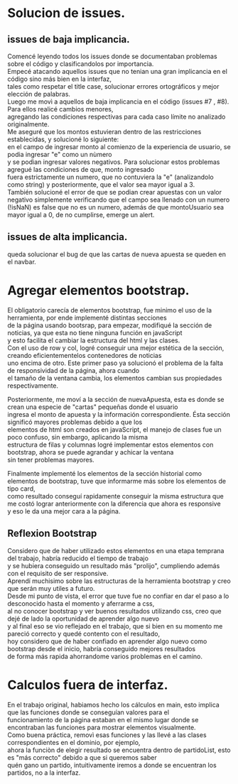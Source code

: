 # Solucion de issues.  
## issues de baja implicancia.  
  
Comencé leyendo todos los issues donde se documentaban problemas sobre el código y clasificandolos por importancia.   
Empecé atacando aquellos issues que no tenian una gran implicancia en el código sino más bien en la interfaz,   
tales como respetar el title case, solucionar errores ortográficos y mejor elección de palabras.   
Luego me movì a aquellos de baja implicancia en el código (issues #7 , #8). Para ellos realicé cambios menores,  
agregando las condiciones respectivas para cada caso límite no analizado originalmente.  
Me aseguré que los montos estuvieran dentro de las restricciones establecidas, y solucioné lo siguiente:  
en el campo de ingresar monto al comienzo de la experiencia de usuario, se podia ingresar "e" como un nùmero   
y se podìan ingresar valores negativos. Para solucionar estos problemas agregué las condiciones de que, monto ingresado  
fuera estrictamente un numero, que no contuviera la "e" (analizandolo como string) y posteriormente, que el valor sea mayor igual a 3.  
También solucioné el error de que se podian crear apuestas con un valor negativo simplemente verificando que el campo sea llenado con un numero  
(!isNaN) es false que no es un numero, además de que montoUsuario sea mayor igual a 0, de no cumplirse, emerge un alert.  
  
## issues de alta implicancia.  
  
queda solucionar el bug de que las cartas de nueva apuesta se queden en el navbar.  

# Agregar elementos bootstrap.  
  
El obligatorio carecía de elementos bootstrap, fue minimo el uso de la herramienta, por ende implementé distintas secciones   
de la página usando bootsrap, para empezar, modifiqué la sección de noticias, ya que esta no tiene ninguna función en javaScript   
y esto facilita el cambiar la estructura del html y las clases.  
Con el uso de row y col, logré conseguir una mejor estética de la sección, creando eficientementelos contenedores de noticias  
uno encima de otro. Este primer paso ya solucionó el problema de la falta de responsividad de la página, ahora cuando  
el tamaño de la ventana cambia, los elementos cambian sus propiedades respectivamente.  
  
Posteriormente, me moví a la sección de nuevaApuesta, esta es donde se crean una especie de "cartas" pequeñas donde el usuario  
ingresa el monto de apuesta y la información correspondiente. Ésta sección significó mayores problemas debido a que los  
elementos de html son creados en javaScript, el manejo de clases fue un poco confuso, sin embargo, aplicando la misma  
estructura de filas y columnas logré implementar estos elementos con bootstrap, ahora se puede agrandar y achicar la ventana  
sin tener problemas mayores.  
  
Finalmente implementé los elementos de la sección historial como elementos de bootstrap, tuve que informarme más sobre los elementos de tipo card,  
como resultado conseguí rapidamente conseguir la misma estructura que me costó lograr anteriormente con la diferencia que ahora es responsive  
y eso le da una mejor cara a la página.  
  
## Reflexion Bootstrap  
  
Considero que de haber utilizado estos elementos en una etapa temprana del trabajo, habría reducido el tiempo de trabajo  
y se hubiera conseguido un resultado más "prolijo", cumpliendo además con el requisito de ser responsive.  
Aprendí muchisimo sobre las estructuras de la herramienta bootstrap y creo que serán muy utiles a futuro.  
Desde mi punto de vista, el error que tuve fue no confiar en dar el paso a lo desconocido hasta el momento y aferrarme a css,  
al no conocer bootstrap y ver buenos resultados utilizando css, creo que dejé de lado la oportunidad de aprender algo nuevo  
y al final eso se vio reflejado en el trabajo, que si bien en su momento me pareció correcto y quedé contento con el resultado,   
hoy considero que de haber confiado en aprender algo nuevo como bootstrap desde el inicio, habría conseguido mejores resultados   
de forma más rapida ahorrandome varios problemas en el camino.  
  
# Calculos fuera de interfaz.  
  
En el trabajo original, habiamos hecho los cálculos en main, esto implica que las funciones donde se conseguían valores para el  
funcionamiento de la página estaban en el mismo lugar donde se encontraban las funciones para mostrar elementos visualmente.  
Como buena práctica, removì esas funciones y las llevé a las clases correspondientes en el dominio, por ejemplo,  
ahora la funciòn de elegir resultado se encuentra dentro de partidoList, esto es "más correcto" debido a que si queremos saber  
quén gano un partido, intuitivamente iremos a donde se encuentran los partidos, no a la interfaz.  

